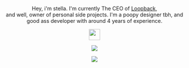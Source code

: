 <p align="center">
    Hey, i'm stella. I'm currently The CEO of <a href="https://www.github.com/unbnd/">Loopback</a>,
    <br>and well, owner of personal side projects. I'm a poopy designer tbh, and good ass developer with around 4 years of experience.</a>
    <div/>

<p align="center">
  <samp>
    <img src="https://user-images.githubusercontent.com/5679180/79618120-0daffb80-80be-11ea-819e-d2b0fa904d07.gif" width="30px">
  </samp>
</p>
<p align="center">
  <a href="https://skillicons.dev">
    <img src="https://skillicons.dev/icons?i=cloudflare,gcp,workers,docker,kubernetes,supabase,git,vscode,androidstudio,html,css,js,ts,py,nodejs,mysql,postgres,tensorflow&perline=9" />
  </a>
</p>

<p align="center">
<a href="https://discord.com/users/827170402543468594">
<img src="https://lanyard.cnrad.dev/api/827170402543468594?borderRadius=30px" >
</a>


